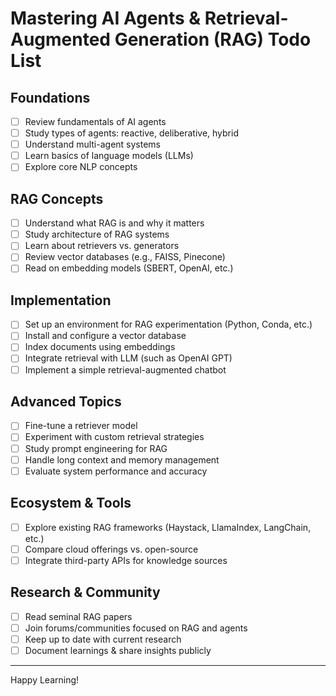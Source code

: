 # Mastering AI Agents & Retrieval-Augmented Generation (RAG) Todo List

## Foundations
- [ ] Review fundamentals of AI agents
- [ ] Study types of agents: reactive, deliberative, hybrid
- [ ] Understand multi-agent systems
- [ ] Learn basics of language models (LLMs)
- [ ] Explore core NLP concepts

## RAG Concepts
- [ ] Understand what RAG is and why it matters
- [ ] Study architecture of RAG systems
- [ ] Learn about retrievers vs. generators
- [ ] Review vector databases (e.g., FAISS, Pinecone)
- [ ] Read on embedding models (SBERT, OpenAI, etc.)

## Implementation
- [ ] Set up an environment for RAG experimentation (Python, Conda, etc.)
- [ ] Install and configure a vector database
- [ ] Index documents using embeddings
- [ ] Integrate retrieval with LLM (such as OpenAI GPT)
- [ ] Implement a simple retrieval-augmented chatbot

## Advanced Topics
- [ ] Fine-tune a retriever model
- [ ] Experiment with custom retrieval strategies
- [ ] Study prompt engineering for RAG
- [ ] Handle long context and memory management
- [ ] Evaluate system performance and accuracy

## Ecosystem & Tools
- [ ] Explore existing RAG frameworks (Haystack, LlamaIndex, LangChain, etc.)
- [ ] Compare cloud offerings vs. open-source
- [ ] Integrate third-party APIs for knowledge sources

## Research & Community
- [ ] Read seminal RAG papers
- [ ] Join forums/communities focused on RAG and agents
- [ ] Keep up to date with current research
- [ ] Document learnings & share insights publicly

---
Happy Learning!